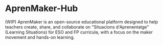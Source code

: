 # AprenMaker-Hub
(WIP) AprenMaker is an open-source educational platform designed to help teachers create, share, and collaborate on "Situacions d'Aprenentatge" (Learning Situations) for ESO and FP curricula, with a focus on the maker movement and hands-on learning.
